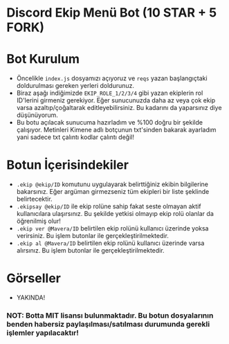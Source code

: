 # Discord Ekip Menü Bot (10 STAR + 5 FORK)

# Bot Kurulum
* Öncelikle `index.js` dosyamızı açıyoruz ve `reqs` yazan başlangıçtaki doldurulması gereken yerleri doldurunuz.
* Biraz aşağı indiğimizde `EKIP_ROLE_1/2/3/4` gibi yazan ekiplerin rol ID'lerini girmeniz gerekiyor. Eğer sunucunuzda daha az veya çok ekip varsa azaltıp/çoğaltarak editleyebilirsiniz. Bu kadarını da yaparsınız diye düşünüyorum.
* Bu botu açılacak sunucuma hazırladım ve %100 doğru bir şekilde çalışıyor. Metinleri Kimene adlı botçunun txt'sinden bakarak ayarladım yani sadece txt çalıntı kodlar çalıntı değil!

# Botun İçerisindekiler
* `.ekip @ekip/ID` komutunu uygulayarak belirttiğiniz ekibin bilgilerine bakarsınız. Eğer argüman girmezseniz tüm ekipleri bir liste şeklinde belirtecektir.
* `.ekipsay @ekip/ID` ile ekip rolüne sahip fakat seste olmayan aktif kullanıcılara ulaşırsınız. Bu şekilde yetkisi olmayıp ekip rolü olanlar da öğrenilmiş olur!
* `.ekip ver @Mavera/ID` belirtilen ekip rolünü kullanıcı üzerinde yoksa verirsiniz. Bu işlem butonlar ile gerçekleştirilmektedir.
* `.ekip al @Mavera/ID` belirtilen ekip rolünü kullanıcı üzerinde varsa alırsınız. Bu işlem butonlar ile gerçekleştirilmektedir.

# Görseller
* YAKINDA!

### NOT: Botta MIT lisansı bulunmaktadır. Bu botun dosyalarının benden habersiz paylaşılması/satılması durumunda gerekli işlemler yapılacaktır!
